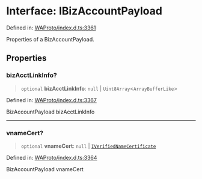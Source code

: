# Interface: IBizAccountPayload

Defined in: [WAProto/index.d.ts:3361](https://github.com/Fokusdotid/bail/blob/82f46c566476ac566bfd781dede14412fcdfb787/WAProto/index.d.ts#L3361)

Properties of a BizAccountPayload.

## Properties

### bizAcctLinkInfo?

> `optional` **bizAcctLinkInfo**: `null` \| `Uint8Array`\<`ArrayBufferLike`\>

Defined in: [WAProto/index.d.ts:3367](https://github.com/Fokusdotid/bail/blob/82f46c566476ac566bfd781dede14412fcdfb787/WAProto/index.d.ts#L3367)

BizAccountPayload bizAcctLinkInfo

***

### vnameCert?

> `optional` **vnameCert**: `null` \| [`IVerifiedNameCertificate`](IVerifiedNameCertificate.md)

Defined in: [WAProto/index.d.ts:3364](https://github.com/Fokusdotid/bail/blob/82f46c566476ac566bfd781dede14412fcdfb787/WAProto/index.d.ts#L3364)

BizAccountPayload vnameCert
